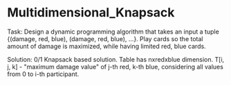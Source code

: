 # Multidimensional_Knapsack
Task: Design a dynamic programming algorithm that takes an input a tuple {(damage, red, blue), (damage, red, blue), ...}. Play cards so the total amount of damage is maximized, while having limited red, blue cards.

Solution: 0/1 Knapsack based solution. Table has nxredxblue dimension. T[i, j, k] - "maximum damage value" of j-th red, k-th blue, considering all values from 0 to i-th participant. 
